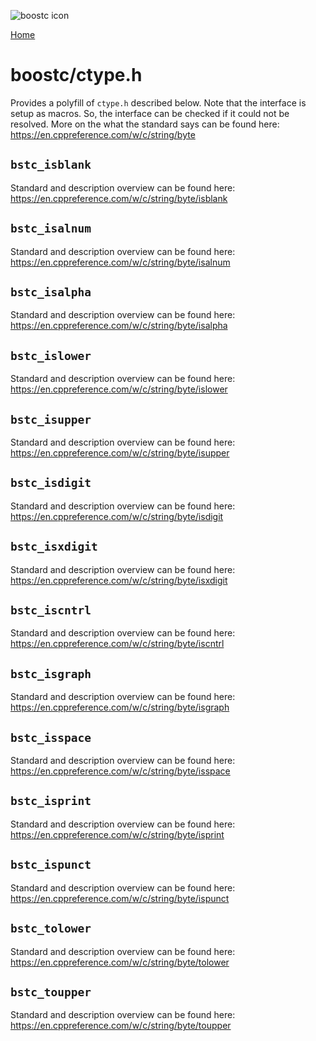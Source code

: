 ![boostc icon](https://tkellehe.github.io/boostc/images/boostc-icon.png)

[Home](https://tkellehe.github.io/boostc/docs/)

# boostc/ctype.h

Provides a polyfill of `ctype.h` described below.
Note that the interface is setup as macros.
So, the interface can be checked if it could not be resolved.
More on the what the standard says can be found here: https://en.cppreference.com/w/c/string/byte


## `bstc_isblank`

Standard and description overview can be found here: https://en.cppreference.com/w/c/string/byte/isblank

## `bstc_isalnum`

Standard and description overview can be found here: https://en.cppreference.com/w/c/string/byte/isalnum

## `bstc_isalpha`

Standard and description overview can be found here: https://en.cppreference.com/w/c/string/byte/isalpha

## `bstc_islower`

Standard and description overview can be found here: https://en.cppreference.com/w/c/string/byte/islower

## `bstc_isupper`

Standard and description overview can be found here: https://en.cppreference.com/w/c/string/byte/isupper

## `bstc_isdigit`

Standard and description overview can be found here: https://en.cppreference.com/w/c/string/byte/isdigit

## `bstc_isxdigit`

Standard and description overview can be found here: https://en.cppreference.com/w/c/string/byte/isxdigit

## `bstc_iscntrl`

Standard and description overview can be found here: https://en.cppreference.com/w/c/string/byte/iscntrl

## `bstc_isgraph`

Standard and description overview can be found here: https://en.cppreference.com/w/c/string/byte/isgraph

## `bstc_isspace`

Standard and description overview can be found here: https://en.cppreference.com/w/c/string/byte/isspace

## `bstc_isprint`

Standard and description overview can be found here: https://en.cppreference.com/w/c/string/byte/isprint

## `bstc_ispunct`

Standard and description overview can be found here: https://en.cppreference.com/w/c/string/byte/ispunct

## `bstc_tolower`

Standard and description overview can be found here: https://en.cppreference.com/w/c/string/byte/tolower

## `bstc_toupper`

Standard and description overview can be found here: https://en.cppreference.com/w/c/string/byte/toupper
